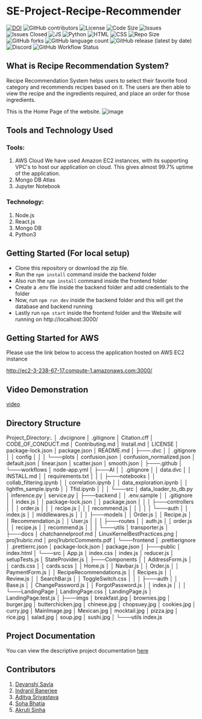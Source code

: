 # SE-Project-Recipe-Recommender
[![DOI](https://zenodo.org/badge/DOI/10.5281/zenodo.7179508.svg)](https://doi.org/10.5281/zenodo.7179508)
![GitHub contributors](https://img.shields.io/github/contributors/devanshi39/SE-Project-Recipe-Recommender)
![License](https://img.shields.io/github/license/Kaksha/SE-Project-Recipe-Recommender)
![Code Size](https://img.shields.io/github/languages/code-size/kaksha/SE-Project-Recipe-Recommender)
![Issues](https://img.shields.io/github/issues/Kaksha/SE-Project-Recipe-Recommender)
![Issues Closed](https://img.shields.io/github/issues-closed/kaksha/SE-Project-Recipe-Recommender)
![JS](https://img.shields.io/badge/Javascript--Green)
![Python](https://img.shields.io/badge/Python--Green)
![HTML](https://img.shields.io/badge/HTML--Green)
![CSS](https://img.shields.io/badge/CSS--Green)
![Repo Size](https://img.shields.io/github/repo-size/Kaksha/SE-Project-Recipe-Recommender)
![GitHub forks](https://img.shields.io/github/forks/devanshi39/SE-Project-Recipe-Recommender?style=social)
![GitHub language count](https://img.shields.io/github/languages/count/devanshi39/SE-Project-Recipe-Recommender)
![GitHub release (latest by date)](https://img.shields.io/github/v/release/devanshi39/SE-Project-Recipe-Recommender)
![Discord](https://img.shields.io/discord/1027412417661120582)
![GitHub Workflow Status](https://github.com/devanshi39/SE-Project-Recipe-Recommender/actions/workflows/node-app.yml/badge.svg?branch=main)


## What is Recipe Recommendation System?
Recipe Recommendation System helps users to select their favorite food category and recommends recipes based on it. The users are then able to view the recipe and the ingredients required, and place an order for those ingredients.

This is the Home Page of the website.
![image](https://user-images.githubusercontent.com/23338660/194782226-17e5c173-b7ac-4f2a-816a-3ca7893ccd39.png)

## Tools and Technology Used
### Tools:
1. AWS Cloud 
We have used Amazon EC2 instances, with its supporting VPC's to host our application on cloud. This gives almost 99.7% uptime of the application.
2. Mongo DB Atlas
3. Jupyter Notebook

### Technology:
1. Node.js
2. React.js
3. Mongo DB
4. Python3

## Getting Started (For local setup)
* Clone this repository or download the zip file.
* Run the ```npm install``` command inside the backend folder
* Also run the ```npm install``` command inside the frontend folder
* Create a .env file inside the backend folder and add credentials to the folder
* Now, run ```npm run dev``` inside the backend folder and this will get the database and backend running
* Lastly run ```npm start``` inside the frontend folder and the Website will running on http://localhost:3000/

## Getting Started for AWS

Please use the link below to access the application hosted on AWS EC2 instance

http://ec2-3-238-67-17.compute-1.amazonaws.com:3000/

## Video Demonstration

[video]()

## Directory Structure

Project_Directory:.
│   .dvcignore
│   .gitignore
│   Citation.cff
│   CODE_OF_CONDUCT.md
│   Contributing.md
│   Install.md
│   LICENSE
│   package-lock.json
│   package.json
│   README.md
│
├───.dvc
│   │   .gitignore
│   │   config
│   │
│   └───plots
│           confusion.json
│           confusion_normalized.json
│           default.json
│           linear.json
│           scatter.json
│           smooth.json
│
├───.github
│   └───workflows
│           node-app.yml
│
├───AI
│   │   .gitignore
│   │   data.dvc
│   │   INSTALL.md
│   │   requirements.txt
│   │
│   ├───notebooks
│   │       collab_filtering.ipynb
│   │       correlation.ipynb
│   │       data_exploration.ipynb
│   │       lightfm_sample.ipynb
│   │       Tfid.ipynb
│   │
│   └───src
│           data_loader_to_db.py
│           inference.py
│           service.py
│
├───backend
│   │   .env.sample
│   │   .gitignore
│   │   index.js
│   │   package-lock.json
│   │   package.json
│   │
│   ├───controllers
│   │   │   order.js
│   │   │   recipe.js
│   │   │   recommend.js
│   │   │
│   │   └───auth
│   │           index.js
│   │           middlewares.js
│   │
│   ├───models
│   │       Order.js
│   │       Recipe.js
│   │       Recommendation.js
│   │       User.js
│   │
│   ├───routes
│   │       auth.js
│   │       order.js
│   │       recipe.js
│   │       recommend.js
│   │
│   └───utils
│           transporter.js
│
├───docs
│       chatchannelproof.md
│       LinuxKernelBestPractices.png
│       proj1rubric.md
│       proj1rubricComments.pdf
│
└───frontend
    │   .prettierignore
    │   .prettierrc.json
    │   package-lock.json
    │   package.json
    │
    ├───public
    │       index.html
    │
    └───src
        │   App.js
        │   index.css
        │   index.js
        │   reducer.js
        │   setupTests.js
        │   StateProvider.js
        │
        ├───Components
        │   │   AddressForm.js
        │   │   cards.css
        │   │   cards.scss
        │   │   Home.js
        │   │   Navbar.js
        │   │   Order.js
        │   │   PaymentForm.js
        │   │   RecipeRecommendations.js
        │   │   Recipes.js
        │   │   Review.js
        │   │   SearchBar.js
        │   │   ToggleSwitch.css
        │   │
        │   ├───auth
        │   │       Base.js
        │   │       ChangePassword.js
        │   │       ForgotPassword.js
        │   │       index.js
        │   │
        │   └───LandingPage
        │           LandingPage.css
        │           LandingPage.js
        │           LandingPage.test.js
        │
        ├───imgs
        │       breakfast.jpg
        │       brownies.jpg
        │       burger.jpg
        │       butterchicken.jpg
        │       chinese.jpg
        │       chopsuey.jpg
        │       cookies.jpg
        │       curry.jpg
        │       MainImage.jpg
        │       Mexican.jpg
        │       mocktail.jpg
        │       pizza.jpg
        │       rice.jpg
        │       salad.jpg
        │       soup.jpg
        │       sushi.jpg
        │
        └───utils
                index.js

## Project Documentation

You can view the descriptive project documentation [here]()

## Contributors
1. [Devanshi Savla](https://github.com/devanshi39)
2. [Indranil Banerjee](https://github.com/indranil1)
3. [Aditya Srivastava](https://github.com/adityasvat)
4. [Soha Bhatia](https://github.com/Sohabhatia)
5. [Akruti Sinha](https://github.com/Akruti25)

